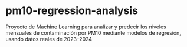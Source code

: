 # pm10-regression-analysis
Proyecto de Machine Learning para analizar y predecir los niveles mensuales de contaminación por PM10 mediante modelos de regresión, usando datos reales de 2023–2024
